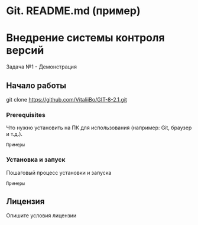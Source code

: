 # Git. README.md (пример)

# Внедрение системы контроля версий

Задача №1 - Демонстрация

## Начало работы

git clone https://github.com/VitaliiBo/GIT-8-2.1.git

### Prerequisites

Что нужно установить на ПК для использования (например: Git, браузер и т.д.).

```
Примеры
```

### Установка и запуск

Пошаговый процесс установки и запуска

```
Примеры
```

## Лицензия

Опишите условия лицензии
